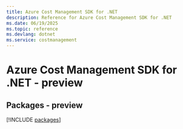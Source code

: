 ```yaml
---
title: Azure Cost Management SDK for .NET
description: Reference for Azure Cost Management SDK for .NET
ms.date: 06/19/2025
ms.topic: reference
ms.devlang: dotnet
ms.service: costmanagement
---
```

# Azure Cost Management SDK for .NET - preview
## Packages - preview
[!INCLUDE [packages](cost-management-index.md)]